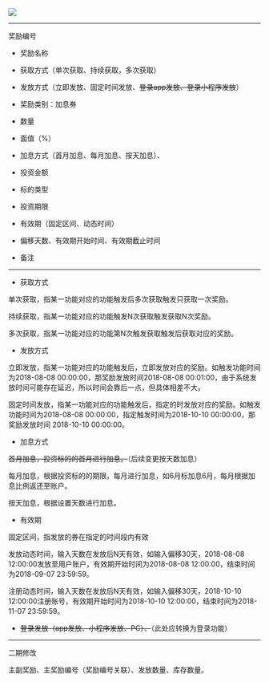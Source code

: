 ![](/assets/Q8.png)

---

奖励编号

* 奖励名称

* 获取方式（单次获取、持续获取，多次获取）

* 发放方式（立即发放、固定时间发放、~~登录app发放、登录小程序发放~~）

* 奖励类别：加息券

* 数量

* 面值（%）

* 加息方式（首月加息、每月加息、按天加息）、

* 投资金额

* 标的类型

* 投资期限

* 有效期（固定区间、动态时间）

* 偏移天数、有效期开始时间、有效期截止时间

* 备注

---

* 获取方式

单次获取，指某一功能对应的功能触发后多次获取触发只获取一次奖励。

持续获取，指某一功能对应的功能触发N次获取触发获取N次奖励。

多次获取，指某一功能对应的功能第N次触发获取触发后获取对应的奖励。

* 发放方式

立即发放，指某一功能对应的功能触发后，立即发放对应的奖励。如触发功能时间为2018-08-08 00:00:00，那奖励发放时间2018-08-08 00:01:00，由于系统发放时间可能存在延迟，所以时间会靠后一点，但具体相差不大。

固定时间发放，指某一功能对应的功能触发后，指定的时发放对应的奖励。如触发功能时间为2018-08-08 00:00:00，指定触发时间为2018-10-10 00:00:00，那奖励发放时间 2018-10-10 00:00:00。

* 加息方式

~~首月加息，投资标的的首月进行加息。~~（后续变更按天数加息）

每月加息，根据投资标的的期限，每月进行加息，如6月标加息6月，每月根据加息比例返还至账户。

按天加息，根据设置天数进行加息。

* 有效期

固定区间，指发放的券在指定的时间段内有效

发放动态时间，输入天数在发放后N天有效，如输入偏移30天，2018-08-08 12:00:00发放至用户账户，有效期开始时间为2018-08-08 12:00:00，结束时间为2018-09-07 23:59:59。

注册动态时间，输入天数在发放后N天有效，如输入偏移30天，2018-10-10 12:00:00注册账号，有效期开始时间为2018-10-10 12:00:00，结束时间为2018-11-07 23:59:59。

* ~~登录发放（app发放、小程序发放、PC）、~~（此处应转换为登录功能）

---

二期修改

主副奖励、主奖励编号（奖励编号关联）、发放数量、库存数量。

